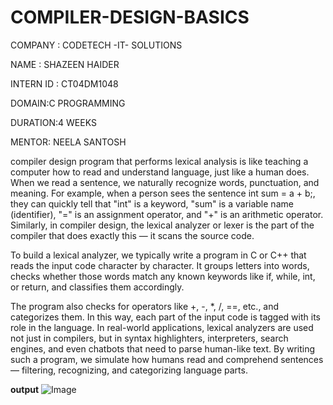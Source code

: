 # COMPILER-DESIGN-BASICS  

COMPANY : CODETECH -IT- SOLUTIONS

NAME : SHAZEEN HAIDER

INTERN ID : CT04DM1048

DOMAIN:C PROGRAMMING

DURATION:4 WEEKS

MENTOR: NEELA SANTOSH 

compiler design program that performs lexical analysis is like teaching a computer how to read and understand language, just like a human does. When we read a sentence, we naturally recognize words, punctuation, and meaning. For example, when a person sees the sentence int sum = a + b;, they can quickly tell that "int" is a keyword, "sum" is a variable name (identifier), "=" is an assignment operator, and "+" is an arithmetic operator. Similarly, in compiler design, the lexical analyzer or lexer is the part of the compiler that does exactly this — it scans the source code.

To build a lexical analyzer, we typically write a program in C or C++ that reads the input code character by character. It groups letters into words, checks whether those words match any known keywords like if, while, int, or return, and classifies them accordingly. 

The program also checks for operators like +, -, *, /, ==, etc., and categorizes them. In this way, each part of the input code is tagged with its role in the language.
In real-world applications, lexical analyzers are used not just in compilers, but in syntax highlighters, interpreters, search engines, and even chatbots that need to parse human-like text. By writing such a program, we simulate how humans read and comprehend sentences — filtering, recognizing, and categorizing language parts.




************output************
![Image](https://github.com/user-attachments/assets/39cd758d-695e-4247-9658-b5e8c4006fdc)
